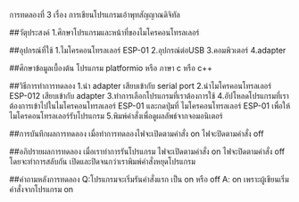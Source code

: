 การทดลองที่ 3 เรื่อง การเขียนโปรแกรมเอ้าพุทสัญญาณดิจิทัล

##วัตุประสงค์ 1.ศึกษาโปรแกรมและหน้าที่ของไมโครคอนโทรลเลอร์

##อุปกรณ์ที่ใช้ 1.ไมโครคอนโทรลเลอร์ ESP-01 2.อุปกรณ์ต่อUSB 3.คอมพิวเตอร์ 4.adapter 

##ศึกษาข้อมูลเบื้องต้น โปรแกรม platformio หรือ ภาษา c หรือ c++

##วิธีการทำการทดลอง 1.นำ adapter เสียบเข้ากับ serial port 2.นำไมโครคอนโทรลเลอร์ ESP-012 เสียบเข้ากับ adapter  3.ทำการเลือกโปรแกรมที่เราต้องการใช้ 4.อัปโหลดโปรแกรมที่เราต้องการเข้าไปในไมโครคอนโทรลเลอร์ ESP-01 และกดปุ่มที่ ไมโครคอนโทรลเลอร์ ESP-01 เพื่อให้ไมโครคอนโทรลเลอร์รับโปรแกรม 5.พิมพ์คำสั่งเพื่อดูผลลัพธ์จากจอมอนิเตอร์

##การบันทึกผลการทดลอง เมื่อทำการทดลองไฟจะเปิดตามคำสั่ง on ไฟจะปิดตามคำสั่ง off

##อภิปรายผลการทดลอง เมื่อเราทำการรันโปรแกรม ไฟจะเปิดตามคำสั่ง on ไฟจะปิดตามคำสั่ง off โดยจะทำการสลับกัน เปิดและปิดจนกว่าเราพิมพ์คำสั่งหยุดโปรแกรม

##คำถามหลังการทดลอง Q:โปรแกรมจะเริ่มรันคำสั่งแรก เป็น on หรือ off
                    A: on เพราะผู้เขียนเริ่มคำสั่งจากโปรแกรม on 
